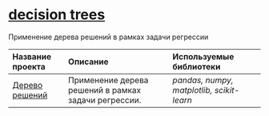 # [decision trees](https://github.com/pzuboff/decision_trees/blob/main/)<br/>
Применение дерева решений в рамках задачи регрессии

| Название проекта | Описание | Используемые библиотеки | 
| :---------------------- | :---------------------- | :---------------------- |
| [Дерево решений](https://github.com/pzuboff/decision_trees/blob/main/decision_trees.ipynb) | Применение дерева решений в рамках задачи регрессии. | *pandas, numpy, matplotlib, scikit-learn* |

